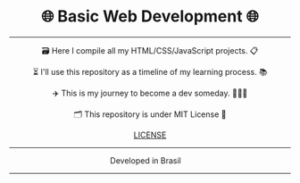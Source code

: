 # <div align='center'>🌐 Basic Web Development 🌐</div>
<hr>
<div align='center'>
  <p>🗃️ Here I compile all my HTML/CSS/JavaScript projects. 📋</p>
  
  <p>⏳ I'll use this repository as a timeline of my learning process. 📚</p>
  
  <p>✈️ This is my journey to become a dev someday. 👨🏽‍💻</p>
  
  <p>🗂️ This repository is under MIT License 📃</p>
  
  [LICENSE](https://github.com/CesarM-OChem/training-html-css-js/blob/main/LICENSE)
</div>

<hr>
<p align='center'>Developed in Brasil <img height=12 src='https://upload.wikimedia.org/wikipedia/commons/thumb/0/05/Flag_of_Brazil.svg/1280px-Flag_of_Brazil.svg.png'></p>
<hr>
